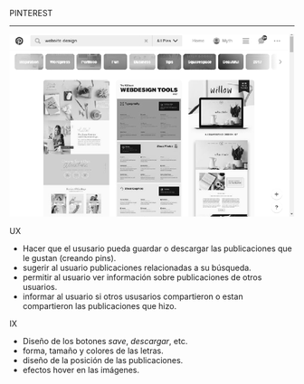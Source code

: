 PINTEREST
***
![alt text](assets/pinterest.png)

  UX
 * Hacer que el ususario pueda guardar o descargar las publicaciones que le gustan (creando pins).
 * sugerir al usuario publicaciones relacionadas a su búsqueda.
 * permitir al usuario ver información sobre publicaciones de otros usuarios.
 * informar al usuario si otros ususarios compartieron o estan compartieron las publicaciones que hizo.

  IX
* Diseño de los botones *save*, *descargar*, etc.
* forma, tamaño y colores de las letras.
* diseño de la posición de las publicaciones.
* efectos hover en las imágenes.
